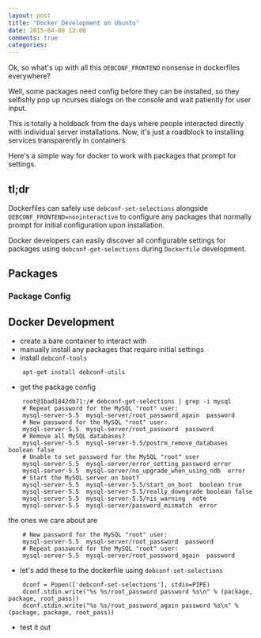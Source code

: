 ```yaml
---
layout: post
title: "Docker Development on Ubuntu"
date: 2015-04-08 12:00
comments: true
categories: 
---
```



Ok, so what's up with all this `DEBCONF_FRONTEND` nonsense in dockerfiles
everywhere?

Well, some packages need config before they can be installed, so they selfishly
pop up ncurses dialogs on the console and wait patiently for user input.

This is totally a holdback from the days where people interacted directly with
individual server installations.  Now, it's just a roadblock to installing
services transparently in containers.

Here's a simple way for docker to work with packages that prompt for settings.

<!--more-->

## tl;dr

Dockerfiles can safely use `debconf-set-selections` alongside
`DEBCONF_FRONTEND=noninteractive` to configure any packages that normally
prompt for initial configuration upon installation.

Docker developers can easily discover all configurable settings for packages
using `debconf-get-selections` during `Dockerfile` development.


## Packages

### Package Config




## Docker Development

- create a bare container to interact with
- manually install any packages that require initial settings
- install `debconf-tools`

```
    apt-get install debconf-utils
```

- get the package config

```
    root@1bad1842db71:/# debconf-get-selections | grep -i mysql
    # Repeat password for the MySQL "root" user:
    mysql-server-5.5  mysql-server/root_password_again  password  
    # New password for the MySQL "root" user:
    mysql-server-5.5  mysql-server/root_password  password  
    # Remove all MySQL databases?
    mysql-server-5.5  mysql-server-5.5/postrm_remove_databases  boolean false
    # Unable to set password for the MySQL "root" user
    mysql-server-5.5  mysql-server/error_setting_password error 
    mysql-server-5.5  mysql-server/no_upgrade_when_using_ndb  error 
    # Start the MySQL server on boot?
    mysql-server-5.5  mysql-server-5.5/start_on_boot  boolean true
    mysql-server-5.5  mysql-server-5.5/really_downgrade boolean false
    mysql-server-5.5  mysql-server-5.5/nis_warning  note  
    mysql-server-5.5  mysql-server/password_mismatch  error 
```

the ones we care about are

```
    # New password for the MySQL "root" user:
    mysql-server-5.5  mysql-server/root_password  password  
    # Repeat password for the MySQL "root" user:
    mysql-server-5.5  mysql-server/root_password_again  password  
```


- let's add these to the dockerfile using `debconf-set-selections` 

```
    dconf = Popen(['debconf-set-selections'], stdin=PIPE)
    dconf.stdin.write("%s %s/root_password password %s\n" % (package, package, root_pass))
    dconf.stdin.write("%s %s/root_password_again password %s\n" % (package, package, root_pass))
```

- test it out


<!--more-->
